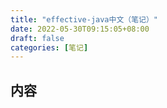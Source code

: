 ```yaml
---
title: "effective-java中文（笔记）"
date: 2022-05-30T09:15:05+08:00
draft: false
categories: [笔记]
---
```

## 内容




